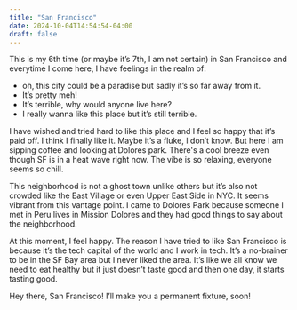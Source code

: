 ```yaml
---
title: "San Francisco"
date: 2024-10-04T14:54:54-04:00
draft: false
---
```


This is my 6th time (or maybe it’s 7th, I am not certain) in San Francisco and everytime I come here, I have feelings in the realm of:
* oh, this city could be a paradise but sadly it’s so far away from it.
* It’s pretty meh!
* It’s terrible, why would anyone live here?
* I really wanna like this place but it’s still terrible.

I have wished and tried hard to like this place and I feel so happy that it’s paid off. I think I finally like it. Maybe it’s a fluke, I don’t know. But here I am sipping coffee and looking at Dolores park. There's a cool breeze even though SF is in a heat wave right now. The vibe is so relaxing, everyone seems so chill. 

This neighborhood is not a ghost town unlike others but it’s also not crowded like the East Village or even Upper East Side in NYC. It seems vibrant from this vantage point. I came to Dolores Park because someone I met in Peru lives in Mission Dolores and they had good things to say about the neighborhood. 

At this moment, I feel happy. The reason I have tried to like San Francisco is because it’s the tech capital of the world and I work in tech. It’s a no-brainer to be in the SF Bay area but I never liked the area. It’s like we all know we need to eat healthy but it just doesn’t taste good and then one day, it starts tasting good. 

Hey there, San Francisco! I’ll make you a permanent fixture, soon!
